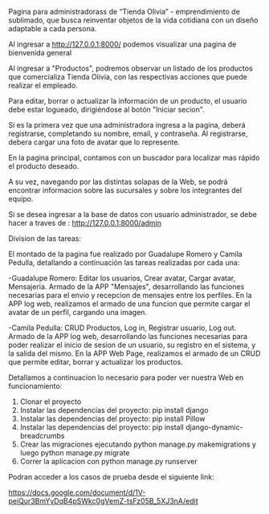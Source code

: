Pagina para administradorass de  “Tienda Olivia” - emprendimiento de sublimado, que busca reinventar objetos de la vida cotidiana con un diseño adaptable a cada persona. 

Al ingresar a http://127.0.0.1:8000/ podemos visualizar una pagina de bienvenida general

Al ingresar a "Productos", podremos observar un listado de los productos que comercializa Tienda Olivia, con las respectivas acciones que puede realizar el empleado.

Para editar, borrar o actualizar la información de un producto, el usuario debe estar logueado, dirigiéndose al botón "Iniciar secion".

Si es la primera vez que una administradora ingresa a la pagina, deberá registrarse, completando su nombre, email, y contraseña. Al registrarse, debera cargar una foto de avatar que lo represente. 

En la pagina principal,  contamos con un buscador para localizar mas rápido el producto deseado.

A su vez, navegando por las distintas solapas de la Web, se podrá encontrar informacion sobre las sucursales y sobre los integrantes del equipo.

Si se desea ingresar a la base de datos con usuario administrador, se debe hacer a traves de : http://127.0.0.1:8000/admin

Division de las tareas:

El montado de la pagina fue realizado por Guadalupe Romero y Camila Pedulla, detallando a continuación las tareas realizadas por cada una:

-Guadalupe Romero: Editar los usuarios, Crear avatar, Cargar avatar, Mensajeria.
Armado de la APP "Mensajes", desarrollando las funciones necesarias para el envio y recepcion de mensajes entre los perfiles. En la APP log web, realizamos el armado de una funcion que permite cargar el avatar de un perfil, cargando una imagen.

-Camila Pedulla: CRUD Productos, Log in, Registrar usuario, Log out.
Armado de la APP log web, desarrollando las funciones necesarias para poder realizar el inicio de sesion de un usuario, su registro en el sistema, y la salida del mismo. En la APP Web Page, realizamos el armado de un CRUD que permite editar, borrar y actualizar los productos.


Detallamos a continuacion lo necesario para poder ver nuestra Web en funcionamiento:


1.	Clonar el proyecto
2.	Instalar las dependencias del proyecto: pip install django
2.	Instalar las dependencias del proyecto: pip install Pillow
2.	Instalar las dependencias del proyecto: pip install django-dynamic-breadcrumbs
3.	Crear las migraciones ejecutando python manage.py makemigrations y luego python manage.py migrate
4.	Correr la aplicacion con python manage.py runserver


Podran acceder a los casos de prueba desde el siguiente link:

https://docs.google.com/document/d/1V-peiQur3BmYyDqB4pSWkc0gVemZ-tsFz05B_5XJ3nA/edit

